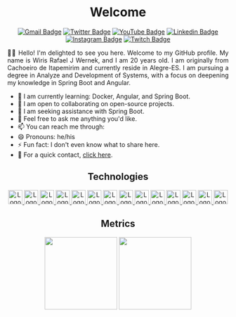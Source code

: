 <h1 align="center">Welcome</h1>

<div align="center">

[![Gmail Badge](https://img.shields.io/badge/-Gmail-FF0000?style=flat-square&labelColor=FF0000&logo=gmail&logoColor=white)](mailto:wiriswernek@gmail)
[![Twitter Badge](https://img.shields.io/badge/-Twitter-1DA1F2?style=flat-square&labelColor=1DA1F2&logo=twitter&logoColor=white)](https://twitter.com/wiriswernek)
[![YouTube Badge](https://img.shields.io/badge/-YouTube-FF0000?style=flat-square&labelColor=FF0000&logo=youtube&logoColor=white)](https://youtube.com/@wiriswernek)
[![Linkedin Badge](https://img.shields.io/badge/-Linkedin-0B66C2?style=flat-square&logo=Linkedin&logoColor=white)](https://www.linkedin.com/in/wiris-wernek/)
[![Instagram Badge](https://img.shields.io/badge/-Instagram-CE3389?style=flat-square&logo=Instagram&logoColor=white)](https://www.instagram.com/wiriswernek/)
[![Twitch Badge](https://img.shields.io/badge/-Twitch-6633cc?style=flat-square&labelColor=6633cc&logo=twitch&logoColor=white)](https://www.twitch.tv/lost905)

</div>
<div align="justify">
👋👋 Hello! I'm delighted to see you here. Welcome to my GitHub profile. My name is Wiris Rafael J Wernek, and I am 20 years old. I am originally from Cachoeiro de Itapemirim and currently reside in Alegre-ES. I am pursuing a degree in Analyze and Development of Systems, with a focus on deepening my knowledge in Spring Boot and Angular.

- 🌱 I am currently learning: Docker, Angular, and Spring Boot.
- 👯 I am open to collaborating on open-source projects.
- 🤔 I am seeking assistance with Spring Boot.
- 💬 Feel free to ask me anything you'd like.
- 📫 You can reach me through:
- 😄 Pronouns: he/his
- ⚡ Fun fact: I don't even know what to share here.
- 🔗 For a quick contact, [click here](https://dbc-wiriswernek.vercel.app/).

</div>

<h2 align="center">Technologies</h2>
<p align="center">


<a href="https://www.javascript.com/">
    <img height="32" src="https://cdn.jsdelivr.net/gh/devicons/devicon/icons/javascript/javascript-original.svg" alt="Logo do Javascript"/>
</a>
<a href="https://www.typescriptlang.org/">
    <img height="32" src="https://cdn.jsdelivr.net/gh/devicons/devicon/icons/typescript/typescript-original.svg" alt="Logo do Typescript"/>
</a>
<a href="https://developer.mozilla.org/en-US/docs/Web/HTML">
    <img height="32" src="https://cdn.jsdelivr.net/gh/devicons/devicon/icons/html5/html5-original.svg" alt="Logo do HTML"/>
</a>
<a href="https://www.w3schools.com/cssref/default.asp">
    <img height="32" src="https://cdn.jsdelivr.net/gh/devicons/devicon/icons/css3/css3-original.svg" alt="Logo do CSS"/>
</a>
<a href="https://angular.io/">
    <img height="32" src="https://cdn.jsdelivr.net/gh/devicons/devicon/icons/angularjs/angularjs-plain.svg" alt="Logo do Angular">
</a> 
<a href="https://www.php.net/">
    <img height="32" src="https://cdn.jsdelivr.net/gh/devicons/devicon/icons/php/php-original.svg" alt="Logo do PHP"/>
</a>
<a href="https://www.oracle.com/java/technologies/javase-documentation.html">
    <img height="32" src="https://cdn.jsdelivr.net/gh/devicons/devicon/icons/java/java-original.svg" alt="Logo do Java">
</a>
<a href="https://spring.io/">
    <img height="32" src="https://cdn.jsdelivr.net/gh/devicons/devicon/icons/spring/spring-original.svg" alt="Logo do Spring">
</a>    
<a href="https://www.mysql.com/">
    <img height="32" src="https://cdn.jsdelivr.net/gh/devicons/devicon/icons/mysql/mysql-original.svg" alt="Logo do MySQL">
</a>
<a href="https://www.postgresql.org/docs/14/index.html">
    <img height="32" src="https://cdn.jsdelivr.net/gh/devicons/devicon/icons/postgresql/postgresql-original.svg" alt="Logo do Postgres"/>
</a>
<a href="https://git-scm.com/">
   <img height="32" src="https://cdn.jsdelivr.net/gh/devicons/devicon/icons/git/git-original.svg" alt="Logo do Git"/>
</a>
<a href="https://www.kernel.org/doc/html/latest/#">
    <img height="32" src="https://cdn.jsdelivr.net/gh/devicons/devicon/icons/linux/linux-original.svg" alt="Logo do Linux">
</a>
<a href="https://docs.docker.com/get-started/overview/">
    <img height="32" src="https://cdn.jsdelivr.net/gh/devicons/devicon/icons/docker/docker-original.svg" alt="Logo do Docker">
</a>
<a href="https://www.vagrantup.com/docs">
    <img height="32" src="https://cdn.jsdelivr.net/gh/devicons/devicon/icons/vagrant/vagrant-original.svg" alt="Logo do Vagrant">
</a>

</p>
<h2 align="center">Metrics</h2>
<p align="center">
  <img height="165em" src="https://github-readme-stats.vercel.app/api?username=WirisWernek&show_icons=true&theme=radical&include_all_commits=true&count_private=true"/>
  <img height="165em" src="https://github-readme-stats.vercel.app/api/top-langs/?username=WirisWernek&layout=compact&langs_count=16&theme=radical"/>
</p>
